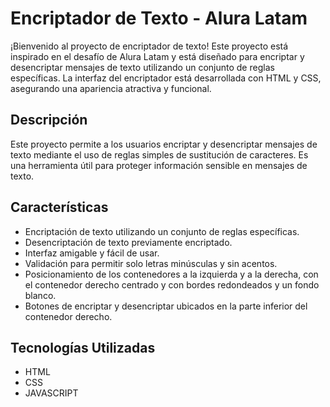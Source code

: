 # Encriptador de Texto - Alura Latam

¡Bienvenido al proyecto de encriptador de texto! Este proyecto está inspirado en el desafío de Alura Latam y está diseñado para encriptar y desencriptar mensajes de texto utilizando un conjunto de reglas específicas. La interfaz del encriptador está desarrollada con HTML y CSS, asegurando una apariencia atractiva y funcional.



## Descripción
Este proyecto permite a los usuarios encriptar y desencriptar mensajes de texto mediante el uso de reglas simples de sustitución de caracteres. Es una herramienta útil para proteger información sensible en mensajes de texto.

## Características
- Encriptación de texto utilizando un conjunto de reglas específicas.
- Desencriptación de texto previamente encriptado.
- Interfaz amigable y fácil de usar.
- Validación para permitir solo letras minúsculas y sin acentos.
- Posicionamiento de los contenedores a la izquierda y a la derecha, con el contenedor derecho centrado y con bordes redondeados y un fondo blanco.
- Botones de encriptar y desencriptar ubicados en la parte inferior del contenedor derecho.

## Tecnologías Utilizadas
- HTML
- CSS
- JAVASCRIPT
